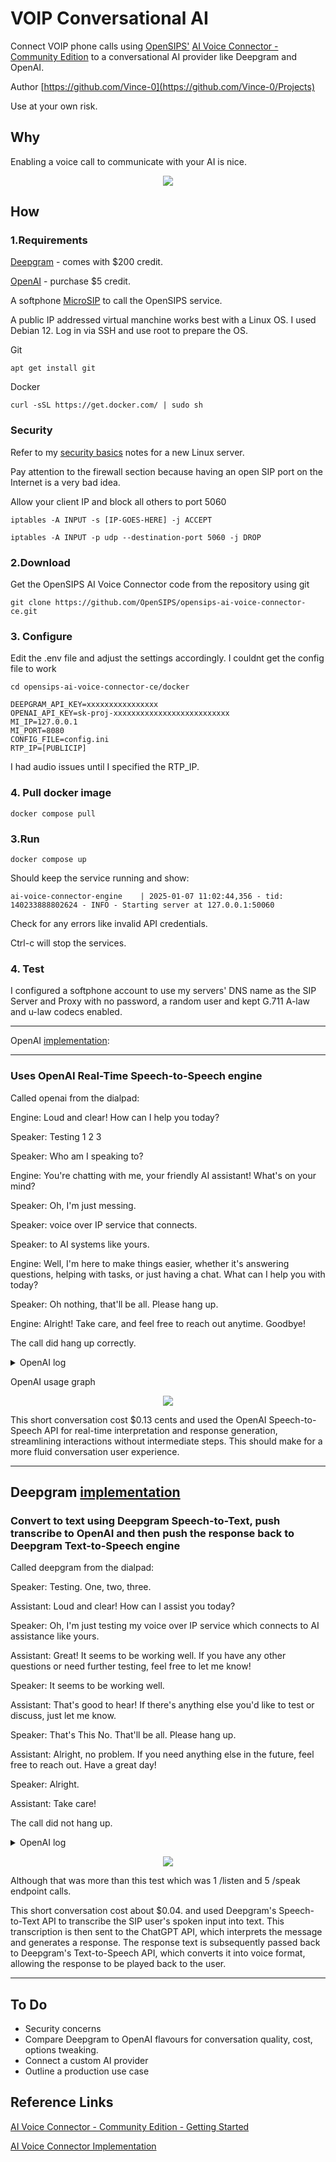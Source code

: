# VOIP Conversational AI
Connect VOIP phone calls using [OpenSIPS'](https://opensips.org/) [AI Voice Connector - Community Edition](https://github.com/OpenSIPS/opensips-ai-voice-connector-ce) to a conversational AI provider like Deepgram and OpenAI.

Author [https://github.com/Vince-0](https://github.com/Vince-0/Projects)

Use at your own risk.

## Why
Enabling a voice call to communicate with your AI is nice.

<p align="center">
<img src="https://github.com/Vince-0/AI-Voice-Connector/blob/740a2b46a9db2c0c00f61886f9bb6d4db5b76c60/pics/AIConnector3.png" />
</p>

## How

### 1.Requirements

[Deepgram](https://console.deepgram.com/) - comes with $200 credit.

[OpenAI](https://platform.openai.com/) - purchase $5 credit.

A softphone [MicroSIP](https://www.microsip.org/downloads/?file) to call the OpenSIPS service.

A public IP addressed virtual manchine works best with a Linux OS. I used Debian 12. Log in via SSH and use root to prepare the OS.

Git

`apt get install git`

Docker

`curl -sSL https://get.docker.com/ | sudo sh`

### Security
Refer to my [security basics](https://github.com/Vince-0/Security-Basics) notes for a new Linux server.

Pay attention to the firewall section because having an open SIP port on the Internet is a very bad idea.

Allow your client IP and block all others to port 5060

`iptables -A INPUT -s [IP-GOES-HERE] -j ACCEPT`

`iptables -A INPUT -p udp --destination-port 5060 -j DROP`

### 2.Download
Get the OpenSIPS AI Voice Connector code from the repository using git

`git clone https://github.com/OpenSIPS/opensips-ai-voice-connector-ce.git`

### 3. Configure
Edit the .env file and adjust the settings accordingly. I couldnt get the config file to work

`cd opensips-ai-voice-connector-ce/docker`

```
DEEPGRAM_API_KEY=xxxxxxxxxxxxxxxx
OPENAI_API_KEY=sk-proj-xxxxxxxxxxxxxxxxxxxxxxxxxx
MI_IP=127.0.0.1
MI_PORT=8080
CONFIG_FILE=config.ini
RTP_IP=[PUBLICIP]
```

I had audio issues until I specified the RTP_IP.

### 4. Pull docker image

`docker compose pull`

### 3.Run

`docker compose up`

Should keep the service running and show:

`ai-voice-connector-engine    | 2025-01-07 11:02:44,356 - tid: 140233888802624 - INFO - Starting server at 127.0.0.1:50060`

Check for any errors like invalid API credentials.

Ctrl-c will stop the services.

### 4. Test

I configured a softphone account to use my servers' DNS name as the SIP Server and Proxy with no password, a random user and kept G.711 A-law and u-law codecs enabled.

---
OpenAI [implementation](https://github.com/OpenSIPS/opensips-ai-voice-connector-ce/blob/addad5c94dd1a96bbdadbb565a4630657cb679ae/docs/ai/openai.md): 

---

### Uses OpenAI Real-Time Speech-to-Speech engine

Called openai from the dialpad:

Engine: Loud and clear! How can I help you today?

Speaker: Testing 1 2 3

Speaker: Who am I speaking to?

Engine: You're chatting with me, your friendly AI assistant! What's on your mind?

Speaker: Oh, I'm just messing.

Speaker: voice over IP service that connects.

Speaker: to AI systems like yours.

Engine: Well, I'm here to make things easier, whether it's answering questions, helping with tasks, or just having a chat. What can I help you with today?

Speaker: Oh nothing, that'll be all. Please hang up.

Engine: Alright! Take care, and feel free to reach out anytime. Goodbye!

The call did hang up correctly.

<details>
<summary>OpenAI log</summary>

```
ai-voice-connector-opensips  | Jan  7 11:15:52 [26] NOTICE:Started new call for B2B.486.112.1736248552.9724861
ai-voice-connector-engine    | 2025-01-07 11:15:52,767 - tid: 140019193558848 - INFO - Bound to 0.0.0.0:61218
ai-voice-connector-engine    | 2025-01-07 11:15:52,768 - tid: 140019193558848 - INFO - handling B2B.486.112.1736248552.9724861 using openai AI
ai-voice-connector-engine    | 2025-01-07 11:15:53,982 - tid: 140019193558848 - INFO - session.updated
ai-voice-connector-engine    | 2025-01-07 11:15:57,063 - tid: 140019193558848 - INFO - input_audio_buffer.speech_started
ai-voice-connector-engine    | 2025-01-07 11:15:59,164 - tid: 140019193558848 - INFO - input_audio_buffer.speech_stopped
ai-voice-connector-engine    | 2025-01-07 11:15:59,165 - tid: 140019193558848 - INFO - input_audio_buffer.committed
ai-voice-connector-engine    | 2025-01-07 11:15:59,172 - tid: 140019193558848 - INFO - response.created
ai-voice-connector-engine    | 2025-01-07 11:15:59,764 - tid: 140019193558848 - INFO - rate_limits.updated
ai-voice-connector-engine    | 2025-01-07 11:15:59,768 - tid: 140019193558848 - INFO - response.output_item.added
ai-voice-connector-engine    | 2025-01-07 11:15:59,783 - tid: 140019193558848 - INFO - response.content_part.added
ai-voice-connector-engine    | 2025-01-07 11:15:59,785 - tid: 140019193558848 - INFO - response.audio_transcript.delta
ai-voice-connector-engine    | 2025-01-07 11:15:59,788 - tid: 140019193558848 - INFO - response.audio_transcript.delta
ai-voice-connector-engine    | 2025-01-07 11:15:59,796 - tid: 140019193558848 - INFO - response.audio_transcript.delta
ai-voice-connector-engine    | 2025-01-07 11:15:59,803 - tid: 140019193558848 - INFO - response.audio_transcript.delta
ai-voice-connector-engine    | 2025-01-07 11:15:59,819 - tid: 140019193558848 - INFO - response.audio_transcript.delta
ai-voice-connector-engine    | 2025-01-07 11:15:59,937 - tid: 140019193558848 - INFO - response.audio_transcript.delta
ai-voice-connector-engine    | 2025-01-07 11:16:00,065 - tid: 140019193558848 - INFO - response.audio_transcript.delta
ai-voice-connector-engine    | 2025-01-07 11:16:00,254 - tid: 140019193558848 - INFO - response.audio_transcript.delta
ai-voice-connector-engine    | 2025-01-07 11:16:00,254 - tid: 140019193558848 - INFO - response.audio_transcript.delta
ai-voice-connector-engine    | 2025-01-07 11:16:00,254 - tid: 140019193558848 - INFO - response.audio_transcript.delta
ai-voice-connector-engine    | 2025-01-07 11:16:00,254 - tid: 140019193558848 - INFO - response.audio_transcript.delta
ai-voice-connector-engine    | 2025-01-07 11:16:00,257 - tid: 140019193558848 - INFO - response.audio_transcript.delta
ai-voice-connector-engine    | 2025-01-07 11:16:00,419 - tid: 140019193558848 - INFO - response.audio.done
ai-voice-connector-engine    | 2025-01-07 11:16:00,419 - tid: 140019193558848 - INFO - Engine: Loud and clear! How can I help you today?
ai-voice-connector-engine    | 2025-01-07 11:16:00,420 - tid: 140019193558848 - INFO - response.content_part.done
ai-voice-connector-engine    | 2025-01-07 11:16:00,420 - tid: 140019193558848 - INFO - response.output_item.done
ai-voice-connector-engine    | 2025-01-07 11:16:00,420 - tid: 140019193558848 - INFO - response.done
ai-voice-connector-engine    | 2025-01-07 11:16:01,522 - tid: 140019193558848 - INFO - Speaker: Testing 1 2 3
ai-voice-connector-engine    | 2025-01-07 11:16:05,707 - tid: 140019193558848 - INFO - input_audio_buffer.speech_started
ai-voice-connector-engine    | 2025-01-07 11:16:06,984 - tid: 140019193558848 - INFO - input_audio_buffer.speech_stopped
ai-voice-connector-engine    | 2025-01-07 11:16:06,985 - tid: 140019193558848 - INFO - input_audio_buffer.committed
ai-voice-connector-engine    | 2025-01-07 11:16:06,999 - tid: 140019193558848 - INFO - response.created
ai-voice-connector-engine    | 2025-01-07 11:16:07,218 - tid: 140019193558848 - INFO - rate_limits.updated
ai-voice-connector-engine    | 2025-01-07 11:16:07,223 - tid: 140019193558848 - INFO - response.output_item.added
ai-voice-connector-engine    | 2025-01-07 11:16:07,237 - tid: 140019193558848 - INFO - response.content_part.added
ai-voice-connector-engine    | 2025-01-07 11:16:07,237 - tid: 140019193558848 - INFO - response.audio_transcript.delta
ai-voice-connector-engine    | 2025-01-07 11:16:07,242 - tid: 140019193558848 - INFO - response.audio_transcript.delta
ai-voice-connector-engine    | 2025-01-07 11:16:07,248 - tid: 140019193558848 - INFO - response.audio_transcript.delta
ai-voice-connector-engine    | 2025-01-07 11:16:07,259 - tid: 140019193558848 - INFO - response.audio_transcript.delta
ai-voice-connector-engine    | 2025-01-07 11:16:07,264 - tid: 140019193558848 - INFO - response.audio_transcript.delta
ai-voice-connector-engine    | 2025-01-07 11:16:07,389 - tid: 140019193558848 - INFO - response.audio_transcript.delta
ai-voice-connector-engine    | 2025-01-07 11:16:07,395 - tid: 140019193558848 - INFO - response.audio_transcript.delta
ai-voice-connector-engine    | 2025-01-07 11:16:07,402 - tid: 140019193558848 - INFO - response.audio_transcript.delta
ai-voice-connector-engine    | 2025-01-07 11:16:07,527 - tid: 140019193558848 - INFO - response.audio_transcript.delta
ai-voice-connector-engine    | 2025-01-07 11:16:07,534 - tid: 140019193558848 - INFO - response.audio_transcript.delta
ai-voice-connector-engine    | 2025-01-07 11:16:07,653 - tid: 140019193558848 - INFO - response.audio_transcript.delta
ai-voice-connector-engine    | 2025-01-07 11:16:07,664 - tid: 140019193558848 - INFO - response.audio_transcript.delta
ai-voice-connector-engine    | 2025-01-07 11:16:07,671 - tid: 140019193558848 - INFO - response.audio_transcript.delta
ai-voice-connector-engine    | 2025-01-07 11:16:07,678 - tid: 140019193558848 - INFO - response.audio_transcript.delta
ai-voice-connector-engine    | 2025-01-07 11:16:07,685 - tid: 140019193558848 - INFO - response.audio_transcript.delta
ai-voice-connector-engine    | 2025-01-07 11:16:07,877 - tid: 140019193558848 - INFO - Speaker: Who am I speaking to?
ai-voice-connector-engine    | 2025-01-07 11:16:08,045 - tid: 140019193558848 - INFO - response.audio.done
ai-voice-connector-engine    | 2025-01-07 11:16:08,047 - tid: 140019193558848 - INFO - Engine: You're chatting with me, your friendly AI assistant! What's on your mind?
ai-voice-connector-engine    | 2025-01-07 11:16:08,047 - tid: 140019193558848 - INFO - response.content_part.done
ai-voice-connector-engine    | 2025-01-07 11:16:08,048 - tid: 140019193558848 - INFO - response.output_item.done
ai-voice-connector-engine    | 2025-01-07 11:16:08,049 - tid: 140019193558848 - INFO - response.done
ai-voice-connector-engine    | 2025-01-07 11:16:14,582 - tid: 140019193558848 - INFO - input_audio_buffer.speech_started
ai-voice-connector-engine    | 2025-01-07 11:16:16,502 - tid: 140019193558848 - INFO - input_audio_buffer.speech_stopped
ai-voice-connector-engine    | 2025-01-07 11:16:16,503 - tid: 140019193558848 - INFO - input_audio_buffer.committed
ai-voice-connector-engine    | 2025-01-07 11:16:16,509 - tid: 140019193558848 - INFO - response.created
ai-voice-connector-engine    | 2025-01-07 11:16:16,546 - tid: 140019193558848 - INFO - input_audio_buffer.speech_started
ai-voice-connector-engine    | 2025-01-07 11:16:16,584 - tid: 140019193558848 - INFO - response.done
ai-voice-connector-engine    | 2025-01-07 11:16:16,985 - tid: 140019193558848 - INFO - input_audio_buffer.speech_stopped
ai-voice-connector-engine    | 2025-01-07 11:16:16,985 - tid: 140019193558848 - INFO - input_audio_buffer.committed
ai-voice-connector-engine    | 2025-01-07 11:16:16,989 - tid: 140019193558848 - INFO - Speaker:
ai-voice-connector-engine    | 2025-01-07 11:16:16,990 - tid: 140019193558848 - INFO - response.created
ai-voice-connector-engine    | 2025-01-07 11:16:17,031 - tid: 140019193558848 - INFO - input_audio_buffer.speech_started
ai-voice-connector-engine    | 2025-01-07 11:16:17,037 - tid: 140019193558848 - INFO - response.done
ai-voice-connector-engine    | 2025-01-07 11:16:17,973 - tid: 140019193558848 - INFO - Speaker: Oh, I'm just messing.
ai-voice-connector-engine    | 2025-01-07 11:16:19,708 - tid: 140019193558848 - INFO - input_audio_buffer.speech_stopped
ai-voice-connector-engine    | 2025-01-07 11:16:19,710 - tid: 140019193558848 - INFO - input_audio_buffer.committed
ai-voice-connector-engine    | 2025-01-07 11:16:19,720 - tid: 140019193558848 - INFO - response.created
ai-voice-connector-engine    | 2025-01-07 11:16:19,943 - tid: 140019193558848 - INFO - input_audio_buffer.speech_started
ai-voice-connector-engine    | 2025-01-07 11:16:19,948 - tid: 140019193558848 - INFO - response.done
ai-voice-connector-engine    | 2025-01-07 11:16:20,822 - tid: 140019193558848 - INFO - Speaker: voice over IP service that connects.
ai-voice-connector-engine    | 2025-01-07 11:16:22,465 - tid: 140019193558848 - INFO - input_audio_buffer.speech_stopped
ai-voice-connector-engine    | 2025-01-07 11:16:22,466 - tid: 140019193558848 - INFO - input_audio_buffer.committed
ai-voice-connector-engine    | 2025-01-07 11:16:22,473 - tid: 140019193558848 - INFO - response.created
ai-voice-connector-engine    | 2025-01-07 11:16:22,774 - tid: 140019193558848 - INFO - rate_limits.updated
ai-voice-connector-engine    | 2025-01-07 11:16:22,778 - tid: 140019193558848 - INFO - response.output_item.added
ai-voice-connector-engine    | 2025-01-07 11:16:22,793 - tid: 140019193558848 - INFO - response.content_part.added
ai-voice-connector-engine    | 2025-01-07 11:16:22,795 - tid: 140019193558848 - INFO - response.audio_transcript.delta
ai-voice-connector-engine    | 2025-01-07 11:16:22,802 - tid: 140019193558848 - INFO - response.audio_transcript.delta
ai-voice-connector-engine    | 2025-01-07 11:16:22,803 - tid: 140019193558848 - INFO - response.audio_transcript.delta
ai-voice-connector-engine    | 2025-01-07 11:16:22,809 - tid: 140019193558848 - INFO - response.audio_transcript.delta
ai-voice-connector-engine    | 2025-01-07 11:16:22,817 - tid: 140019193558848 - INFO - response.audio_transcript.delta
ai-voice-connector-engine    | 2025-01-07 11:16:22,823 - tid: 140019193558848 - INFO - response.audio_transcript.delta
ai-voice-connector-engine    | 2025-01-07 11:16:22,953 - tid: 140019193558848 - INFO - response.audio_transcript.delta
ai-voice-connector-engine    | 2025-01-07 11:16:22,956 - tid: 140019193558848 - INFO - response.audio_transcript.delta
ai-voice-connector-engine    | 2025-01-07 11:16:22,966 - tid: 140019193558848 - INFO - response.audio_transcript.delta
ai-voice-connector-engine    | 2025-01-07 11:16:23,100 - tid: 140019193558848 - INFO - response.audio_transcript.delta
ai-voice-connector-engine    | 2025-01-07 11:16:23,218 - tid: 140019193558848 - INFO - response.audio_transcript.delta
ai-voice-connector-engine    | 2025-01-07 11:16:23,221 - tid: 140019193558848 - INFO - response.audio_transcript.delta
ai-voice-connector-engine    | 2025-01-07 11:16:23,232 - tid: 140019193558848 - INFO - response.audio_transcript.delta
ai-voice-connector-engine    | 2025-01-07 11:16:23,237 - tid: 140019193558848 - INFO - response.audio_transcript.delta
ai-voice-connector-engine    | 2025-01-07 11:16:23,243 - tid: 140019193558848 - INFO - response.audio_transcript.delta
ai-voice-connector-engine    | 2025-01-07 11:16:23,253 - tid: 140019193558848 - INFO - response.audio_transcript.delta
ai-voice-connector-engine    | 2025-01-07 11:16:23,483 - tid: 140019193558848 - INFO - response.audio_transcript.delta
ai-voice-connector-engine    | 2025-01-07 11:16:23,486 - tid: 140019193558848 - INFO - response.audio_transcript.delta
ai-voice-connector-engine    | 2025-01-07 11:16:23,493 - tid: 140019193558848 - INFO - response.audio_transcript.delta
ai-voice-connector-engine    | 2025-01-07 11:16:23,499 - tid: 140019193558848 - INFO - response.audio_transcript.delta
ai-voice-connector-engine    | 2025-01-07 11:16:23,504 - tid: 140019193558848 - INFO - Speaker: to AI systems like yours.
ai-voice-connector-engine    | 2025-01-07 11:16:23,506 - tid: 140019193558848 - INFO - response.audio_transcript.delta
ai-voice-connector-engine    | 2025-01-07 11:16:23,513 - tid: 140019193558848 - INFO - response.audio_transcript.delta
ai-voice-connector-engine    | 2025-01-07 11:16:23,521 - tid: 140019193558848 - INFO - response.audio_transcript.delta
ai-voice-connector-engine    | 2025-01-07 11:16:23,527 - tid: 140019193558848 - INFO - response.audio_transcript.delta
ai-voice-connector-engine    | 2025-01-07 11:16:23,535 - tid: 140019193558848 - INFO - response.audio_transcript.delta
ai-voice-connector-engine    | 2025-01-07 11:16:23,889 - tid: 140019193558848 - INFO - response.audio_transcript.delta
ai-voice-connector-engine    | 2025-01-07 11:16:23,895 - tid: 140019193558848 - INFO - response.audio_transcript.delta
ai-voice-connector-engine    | 2025-01-07 11:16:23,921 - tid: 140019193558848 - INFO - response.audio_transcript.delta
ai-voice-connector-engine    | 2025-01-07 11:16:23,923 - tid: 140019193558848 - INFO - response.audio_transcript.delta
ai-voice-connector-engine    | 2025-01-07 11:16:23,923 - tid: 140019193558848 - INFO - response.audio_transcript.delta
ai-voice-connector-engine    | 2025-01-07 11:16:23,924 - tid: 140019193558848 - INFO - response.audio_transcript.delta
ai-voice-connector-engine    | 2025-01-07 11:16:24,704 - tid: 140019193558848 - INFO - response.audio_transcript.delta
ai-voice-connector-engine    | 2025-01-07 11:16:24,707 - tid: 140019193558848 - INFO - response.audio.done
ai-voice-connector-engine    | 2025-01-07 11:16:24,708 - tid: 140019193558848 - INFO - Engine: Well, I'm here to make things easier, whether it's answering questions, helping with tasks, or just having a chat. What can I help you with today?
ai-voice-connector-engine    | 2025-01-07 11:16:24,708 - tid: 140019193558848 - INFO - response.content_part.done
ai-voice-connector-engine    | 2025-01-07 11:16:24,712 - tid: 140019193558848 - INFO - response.output_item.done
ai-voice-connector-engine    | 2025-01-07 11:16:24,712 - tid: 140019193558848 - INFO - response.done
ai-voice-connector-engine    | 2025-01-07 11:16:34,782 - tid: 140019193558848 - INFO - input_audio_buffer.speech_started
ai-voice-connector-engine    | 2025-01-07 11:16:36,745 - tid: 140019193558848 - INFO - input_audio_buffer.speech_stopped
ai-voice-connector-engine    | 2025-01-07 11:16:36,746 - tid: 140019193558848 - INFO - input_audio_buffer.committed
ai-voice-connector-engine    | 2025-01-07 11:16:36,756 - tid: 140019193558848 - INFO - response.created
ai-voice-connector-engine    | 2025-01-07 11:16:37,064 - tid: 140019193558848 - INFO - rate_limits.updated
ai-voice-connector-engine    | 2025-01-07 11:16:37,067 - tid: 140019193558848 - INFO - response.output_item.added
ai-voice-connector-engine    | 2025-01-07 11:16:37,085 - tid: 140019193558848 - INFO - response.content_part.added
ai-voice-connector-engine    | 2025-01-07 11:16:37,085 - tid: 140019193558848 - INFO - response.audio_transcript.delta
ai-voice-connector-engine    | 2025-01-07 11:16:37,089 - tid: 140019193558848 - INFO - response.audio_transcript.delta
ai-voice-connector-engine    | 2025-01-07 11:16:37,094 - tid: 140019193558848 - INFO - response.audio_transcript.delta
ai-voice-connector-engine    | 2025-01-07 11:16:37,100 - tid: 140019193558848 - INFO - response.audio_transcript.delta
ai-voice-connector-engine    | 2025-01-07 11:16:37,108 - tid: 140019193558848 - INFO - response.audio_transcript.delta
ai-voice-connector-engine    | 2025-01-07 11:16:37,240 - tid: 140019193558848 - INFO - response.audio_transcript.delta
ai-voice-connector-engine    | 2025-01-07 11:16:37,253 - tid: 140019193558848 - INFO - response.audio_transcript.delta
ai-voice-connector-engine    | 2025-01-07 11:16:37,370 - tid: 140019193558848 - INFO - response.audio_transcript.delta
ai-voice-connector-engine    | 2025-01-07 11:16:37,376 - tid: 140019193558848 - INFO - response.audio_transcript.delta
ai-voice-connector-engine    | 2025-01-07 11:16:37,385 - tid: 140019193558848 - INFO - response.audio_transcript.delta
ai-voice-connector-engine    | 2025-01-07 11:16:37,394 - tid: 140019193558848 - INFO - response.audio_transcript.delta
ai-voice-connector-engine    | 2025-01-07 11:16:37,517 - tid: 140019193558848 - INFO - response.audio_transcript.delta
ai-voice-connector-engine    | 2025-01-07 11:16:37,524 - tid: 140019193558848 - INFO - response.audio_transcript.delta
ai-voice-connector-engine    | 2025-01-07 11:16:37,538 - tid: 140019193558848 - INFO - response.audio_transcript.delta
ai-voice-connector-engine    | 2025-01-07 11:16:37,540 - tid: 140019193558848 - INFO - response.audio_transcript.delta
ai-voice-connector-engine    | 2025-01-07 11:16:37,665 - tid: 140019193558848 - INFO - Speaker: Oh nothing, that'll be all. Please hang up.
ai-voice-connector-engine    | 2025-01-07 11:16:37,872 - tid: 140019193558848 - INFO - response.audio.done
ai-voice-connector-engine    | 2025-01-07 11:16:37,874 - tid: 140019193558848 - INFO - Engine: Alright! Take care, and feel free to reach out anytime. Goodbye!
ai-voice-connector-engine    | 2025-01-07 11:16:37,874 - tid: 140019193558848 - INFO - response.content_part.done
ai-voice-connector-engine    | 2025-01-07 11:16:37,880 - tid: 140019193558848 - INFO - response.output_item.done
ai-voice-connector-engine    | 2025-01-07 11:16:38,250 - tid: 140019193558848 - INFO - response.output_item.added
ai-voice-connector-engine    | 2025-01-07 11:16:38,250 - tid: 140019193558848 - INFO - response.function_call_arguments.delta
ai-voice-connector-engine    | 2025-01-07 11:16:38,271 - tid: 140019193558848 - INFO - response.function_call_arguments.done
ai-voice-connector-engine    | 2025-01-07 11:16:38,275 - tid: 140019193558848 - INFO - response.output_item.done
ai-voice-connector-engine    | 2025-01-07 11:16:38,290 - tid: 140019193558848 - INFO - response.done
ai-voice-connector-engine    | 2025-01-07 11:16:41,331 - tid: 140019193558848 - INFO - Terminating call B2B.486.112.1736248552.9724861
ai-voice-connector-engine    | 2025-01-07 11:16:41,334 - tid: 140019193558848 - INFO - Call B2B.486.112.1736248552.9724861 closing
```
</details>

OpenAI usage graph
<p align="center">
<img src="https://github.com/Vince-0/AI-Voice-Connector/blob/844a9f72e7e76ecec938903c650232cee588c43d/pics/openai1.png" />
</p>

This short conversation cost $0.13 cents and used the OpenAI Speech-to-Speech API for real-time interpretation and response generation, streamlining interactions without intermediate steps. This should make for a more fluid conversation user experience.

---
Deepgram [implementation](https://github.com/OpenSIPS/opensips-ai-voice-connector-ce/blob/addad5c94dd1a96bbdadbb565a4630657cb679ae/docs/ai/deepgram.md)
---

###  Convert to text using Deepgram Speech-to-Text, push transcribe to OpenAI and then push the response back to Deepgram Text-to-Speech engine

Called deepgram from the dialpad:

Speaker: Testing. One, two, three.

Assistant: Loud and clear! How can I assist you today?

Speaker: Oh, I'm just testing my voice over IP service which connects to AI assistance like yours.

Assistant: Great! It seems to be working well. If you have any other questions or need further testing, feel free to let me know!

Speaker: It seems to be working well.

Assistant: That's good to hear! If there's anything else you'd like to test or discuss, just let me know.

Speaker: That's This No. That'll be all. Please hang up.

Assistant: Alright, no problem. If you need anything else in the future, feel free to reach out. Have a great day!

Speaker: Alright.

Assistant: Take care!

The call did not hang up.


<details>
<summary>OpenAI log</summary>
  
```
ai-voice-connector-opensips  | Jan  7 11:17:23 [20] NOTICE:Started new call for B2B.373.208.1736248643.1669313877
ai-voice-connector-engine    | 2025-01-07 11:17:23,148 - tid: 140019193558848 - INFO - Bound to 0.0.0.0:63415
ai-voice-connector-engine    | 2025-01-07 11:17:23,148 - tid: 140019193558848 - INFO - handling B2B.373.208.1736248643.1669313877 using deepgram AI
ai-voice-connector-engine    | 2025-01-07 11:17:31,452 - tid: 140019193558848 - INFO - Speaker: Testing. One, two, three.
ai-voice-connector-engine    | 2025-01-07 11:17:32,413 - tid: 140019193558848 - INFO - HTTP Request: POST https://api.openai.com/v1/chat/completions "HTTP/1.1 200 OK"
ai-voice-connector-engine    | 2025-01-07 11:17:32,425 - tid: 140019193558848 - INFO - Assistant: Loud and clear! How can I assist you today?
ai-voice-connector-engine    | 2025-01-07 11:17:33,527 - tid: 140019193558848 - INFO - HTTP Request: POST https://api.deepgram.com/v1/speak?model=aura-asteria-en&encoding=alaw&container=none&sample_rate=8000 "HTTP/1.1 200 OK"
ai-voice-connector-engine    | 2025-01-07 11:17:46,191 - tid: 140019193558848 - INFO - Speaker: Oh, I'm just testing my voice over IP service which connects to AI assistance like yours.
ai-voice-connector-engine    | 2025-01-07 11:17:47,383 - tid: 140019193558848 - INFO - HTTP Request: POST https://api.openai.com/v1/chat/completions "HTTP/1.1 200 OK"
ai-voice-connector-engine    | 2025-01-07 11:17:47,391 - tid: 140019193558848 - INFO - Assistant: Great! It seems to be working well. If you have any other questions or need further testing, feel free to let me know!
ai-voice-connector-engine    | 2025-01-07 11:17:48,478 - tid: 140019193558848 - INFO - HTTP Request: POST https://api.deepgram.com/v1/speak?model=aura-asteria-en&encoding=alaw&container=none&sample_rate=8000 "HTTP/1.1 200 OK"
ai-voice-connector-engine    | 2025-01-07 11:17:51,192 - tid: 140019193558848 - INFO - Speaker: It seems to be working well.
ai-voice-connector-engine    | 2025-01-07 11:17:52,499 - tid: 140019193558848 - INFO - HTTP Request: POST https://api.openai.com/v1/chat/completions "HTTP/1.1 200 OK"
ai-voice-connector-engine    | 2025-01-07 11:17:52,505 - tid: 140019193558848 - INFO - Assistant: That's good to hear! If there's anything else you'd like to test or discuss, just let me know.
ai-voice-connector-engine    | 2025-01-07 11:17:53,281 - tid: 140019193558848 - INFO - HTTP Request: POST https://api.deepgram.com/v1/speak?model=aura-asteria-en&encoding=alaw&container=none&sample_rate=8000 "HTTP/1.1 200 OK"
ai-voice-connector-engine    | 2025-01-07 11:18:03,676 - tid: 140019193558848 - INFO - Speaker: That's This No. That'll be all. Please hang up.
ai-voice-connector-engine    | 2025-01-07 11:18:04,899 - tid: 140019193558848 - INFO - HTTP Request: POST https://api.openai.com/v1/chat/completions "HTTP/1.1 200 OK"
ai-voice-connector-engine    | 2025-01-07 11:18:04,902 - tid: 140019193558848 - INFO - Assistant: Alright, no problem. If you need anything else in the future, feel free to reach out. Have a great day!
ai-voice-connector-engine    | 2025-01-07 11:18:05,706 - tid: 140019193558848 - INFO - HTTP Request: POST https://api.deepgram.com/v1/speak?model=aura-asteria-en&encoding=alaw&container=none&sample_rate=8000 "HTTP/1.1 200 OK"
ai-voice-connector-engine    | 2025-01-07 11:18:06,673 - tid: 140019193558848 - INFO - Speaker: Alright.
ai-voice-connector-engine    | 2025-01-07 11:18:07,363 - tid: 140019193558848 - INFO - HTTP Request: POST https://api.openai.com/v1/chat/completions "HTTP/1.1 200 OK"
ai-voice-connector-engine    | 2025-01-07 11:18:07,504 - tid: 140019193558848 - INFO - Assistant: Take care!
ai-voice-connector-engine    | 2025-01-07 11:18:08,471 - tid: 140019193558848 - INFO - HTTP Request: POST https://api.deepgram.com/v1/speak?model=aura-asteria-en&encoding=alaw&container=none&sample_rate=8000 "HTTP/1.1 200 OK"
ai-voice-connector-engine    | 2025-01-07 11:18:21,351 - tid: 140019193558848 - INFO - Call B2B.373.208.1736248643.1669313877 closing
ai-voice-connector-engine    | tasks cancelled error:
ai-voice-connector-engine    | 2025-01-07 11:18:21,857 - tid: 140019193558848 - ERROR - tasks cancelled error:
```
</details>

<p align="center">
<img src="https://github.com/Vince-0/AI-Voice-Connector/blob/844a9f72e7e76ecec938903c650232cee588c43d/pics/deepgram2.png" />
</p>

Although that was more than this test which was 1 /listen and 5 /speak endpoint calls.

This short conversation cost about $0.04. and used Deepgram's Speech-to-Text API to transcribe the SIP user's spoken input into text. This transcription is then sent to the ChatGPT API, which interprets the message and generates a response. The response text is subsequently passed back to Deepgram's Text-to-Speech API, which converts it into voice format, allowing the response to be played back to the user.

---

## To Do
- Security concerns
- Compare Deepgram to OpenAI flavours for conversation quality, cost, options tweaking.
- Connect a custom AI provider
- Outline a production use case

## Reference Links
[AI Voice Connector - Community Edition - Getting Started](https://github.com/OpenSIPS/opensips-ai-voice-connector-ce)

[AI Voice Connector Implementation](https://github.com/OpenSIPS/opensips-ai-voice-connector-ce/blob/main/docs/implementation.md)
